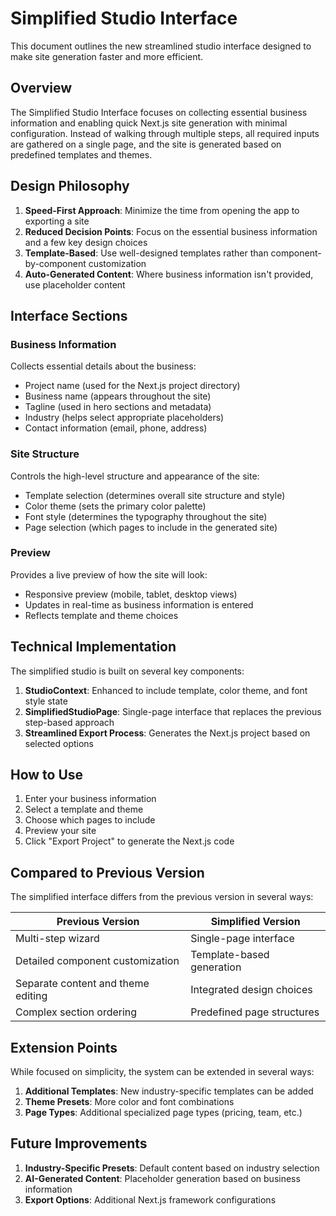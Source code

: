 # Simplified Studio Interface

This document outlines the new streamlined studio interface designed to make site generation faster and more efficient.

## Overview

The Simplified Studio Interface focuses on collecting essential business information and enabling quick Next.js site generation with minimal configuration. Instead of walking through multiple steps, all required inputs are gathered on a single page, and the site is generated based on predefined templates and themes.

## Design Philosophy

1. **Speed-First Approach**: Minimize the time from opening the app to exporting a site
2. **Reduced Decision Points**: Focus on the essential business information and a few key design choices
3. **Template-Based**: Use well-designed templates rather than component-by-component customization
4. **Auto-Generated Content**: Where business information isn't provided, use placeholder content

## Interface Sections

### Business Information

Collects essential details about the business:
- Project name (used for the Next.js project directory)
- Business name (appears throughout the site)
- Tagline (used in hero sections and metadata)
- Industry (helps select appropriate placeholders)
- Contact information (email, phone, address)

### Site Structure

Controls the high-level structure and appearance of the site:
- Template selection (determines overall site structure and style)
- Color theme (sets the primary color palette)
- Font style (determines the typography throughout the site)
- Page selection (which pages to include in the generated site)

### Preview

Provides a live preview of how the site will look:
- Responsive preview (mobile, tablet, desktop views)
- Updates in real-time as business information is entered
- Reflects template and theme choices

## Technical Implementation

The simplified studio is built on several key components:

1. **StudioContext**: Enhanced to include template, color theme, and font style state
2. **SimplifiedStudioPage**: Single-page interface that replaces the previous step-based approach
3. **Streamlined Export Process**: Generates the Next.js project based on selected options

## How to Use

1. Enter your business information
2. Select a template and theme
3. Choose which pages to include
4. Preview your site
5. Click "Export Project" to generate the Next.js code

## Compared to Previous Version

The simplified interface differs from the previous version in several ways:

| Previous Version | Simplified Version |
|------------------|-------------------|
| Multi-step wizard | Single-page interface |
| Detailed component customization | Template-based generation |
| Separate content and theme editing | Integrated design choices |
| Complex section ordering | Predefined page structures |

## Extension Points

While focused on simplicity, the system can be extended in several ways:

1. **Additional Templates**: New industry-specific templates can be added
2. **Theme Presets**: More color and font combinations
3. **Page Types**: Additional specialized page types (pricing, team, etc.)

## Future Improvements

1. **Industry-Specific Presets**: Default content based on industry selection
2. **AI-Generated Content**: Placeholder generation based on business information
3. **Export Options**: Additional Next.js framework configurations
